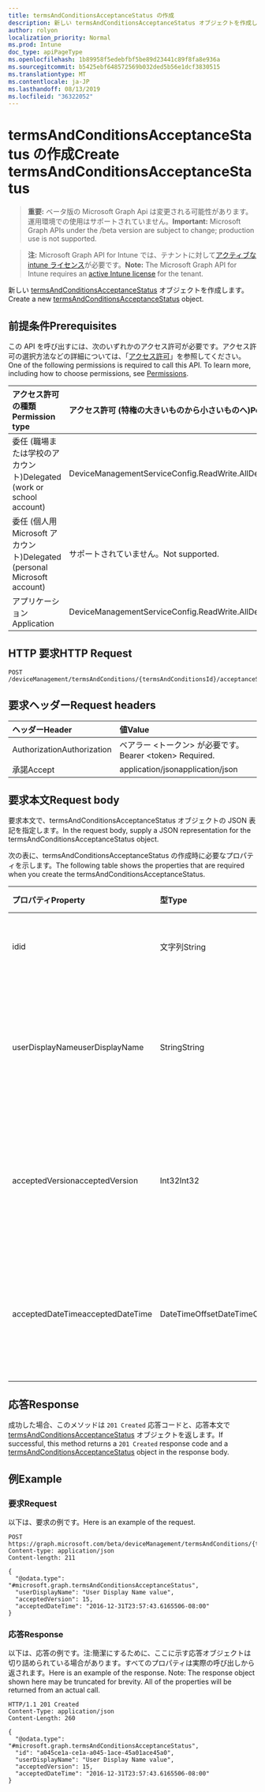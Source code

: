 ```yaml
---
title: termsAndConditionsAcceptanceStatus の作成
description: 新しい termsAndConditionsAcceptanceStatus オブジェクトを作成します。
author: rolyon
localization_priority: Normal
ms.prod: Intune
doc_type: apiPageType
ms.openlocfilehash: 1b89958f5edebfbf5be89d23441c89f8fa8e936a
ms.sourcegitcommit: b5425ebf648572569b032ded5b56e1dcf3830515
ms.translationtype: MT
ms.contentlocale: ja-JP
ms.lasthandoff: 08/13/2019
ms.locfileid: "36322052"
---
```

# <a name="create-termsandconditionsacceptancestatus"></a><span data-ttu-id="0cf29-103">termsAndConditionsAcceptanceStatus の作成</span><span class="sxs-lookup"><span data-stu-id="0cf29-103">Create termsAndConditionsAcceptanceStatus</span></span>

> <span data-ttu-id="0cf29-104">**重要:** ベータ版の Microsoft Graph Api は変更される可能性があります。運用環境での使用はサポートされていません。</span><span class="sxs-lookup"><span data-stu-id="0cf29-104">**Important:** Microsoft Graph APIs under the /beta version are subject to change; production use is not supported.</span></span>

> <span data-ttu-id="0cf29-105">**注:** Microsoft Graph API for Intune では、テナントに対して[アクティブな intune ライセンス](https://go.microsoft.com/fwlink/?linkid=839381)が必要です。</span><span class="sxs-lookup"><span data-stu-id="0cf29-105">**Note:** The Microsoft Graph API for Intune requires an [active Intune license](https://go.microsoft.com/fwlink/?linkid=839381) for the tenant.</span></span>

<span data-ttu-id="0cf29-106">新しい [termsAndConditionsAcceptanceStatus](../resources/intune-companyterms-termsandconditionsacceptancestatus.md) オブジェクトを作成します。</span><span class="sxs-lookup"><span data-stu-id="0cf29-106">Create a new [termsAndConditionsAcceptanceStatus](../resources/intune-companyterms-termsandconditionsacceptancestatus.md) object.</span></span>

## <a name="prerequisites"></a><span data-ttu-id="0cf29-107">前提条件</span><span class="sxs-lookup"><span data-stu-id="0cf29-107">Prerequisites</span></span>
<span data-ttu-id="0cf29-p101">この API を呼び出すには、次のいずれかのアクセス許可が必要です。アクセス許可の選択方法などの詳細については、「[アクセス許可](/graph/permissions-reference)」を参照してください。</span><span class="sxs-lookup"><span data-stu-id="0cf29-p101">One of the following permissions is required to call this API. To learn more, including how to choose permissions, see [Permissions](/graph/permissions-reference).</span></span>

|<span data-ttu-id="0cf29-110">アクセス許可の種類</span><span class="sxs-lookup"><span data-stu-id="0cf29-110">Permission type</span></span>|<span data-ttu-id="0cf29-111">アクセス許可 (特権の大きいものから小さいものへ)</span><span class="sxs-lookup"><span data-stu-id="0cf29-111">Permissions (from most to least privileged)</span></span>|
|:---|:---|
|<span data-ttu-id="0cf29-112">委任 (職場または学校のアカウント)</span><span class="sxs-lookup"><span data-stu-id="0cf29-112">Delegated (work or school account)</span></span>|<span data-ttu-id="0cf29-113">DeviceManagementServiceConfig.ReadWrite.All</span><span class="sxs-lookup"><span data-stu-id="0cf29-113">DeviceManagementServiceConfig.ReadWrite.All</span></span>|
|<span data-ttu-id="0cf29-114">委任 (個人用 Microsoft アカウント)</span><span class="sxs-lookup"><span data-stu-id="0cf29-114">Delegated (personal Microsoft account)</span></span>|<span data-ttu-id="0cf29-115">サポートされていません。</span><span class="sxs-lookup"><span data-stu-id="0cf29-115">Not supported.</span></span>|
|<span data-ttu-id="0cf29-116">アプリケーション</span><span class="sxs-lookup"><span data-stu-id="0cf29-116">Application</span></span>|<span data-ttu-id="0cf29-117">DeviceManagementServiceConfig.ReadWrite.All</span><span class="sxs-lookup"><span data-stu-id="0cf29-117">DeviceManagementServiceConfig.ReadWrite.All</span></span>|

## <a name="http-request"></a><span data-ttu-id="0cf29-118">HTTP 要求</span><span class="sxs-lookup"><span data-stu-id="0cf29-118">HTTP Request</span></span>
<!-- {
  "blockType": "ignored"
}
-->
``` http
POST /deviceManagement/termsAndConditions/{termsAndConditionsId}/acceptanceStatuses
```

## <a name="request-headers"></a><span data-ttu-id="0cf29-119">要求ヘッダー</span><span class="sxs-lookup"><span data-stu-id="0cf29-119">Request headers</span></span>
|<span data-ttu-id="0cf29-120">ヘッダー</span><span class="sxs-lookup"><span data-stu-id="0cf29-120">Header</span></span>|<span data-ttu-id="0cf29-121">値</span><span class="sxs-lookup"><span data-stu-id="0cf29-121">Value</span></span>|
|:---|:---|
|<span data-ttu-id="0cf29-122">Authorization</span><span class="sxs-lookup"><span data-stu-id="0cf29-122">Authorization</span></span>|<span data-ttu-id="0cf29-123">ベアラー &lt;トークン&gt; が必要です。</span><span class="sxs-lookup"><span data-stu-id="0cf29-123">Bearer &lt;token&gt; Required.</span></span>|
|<span data-ttu-id="0cf29-124">承諾</span><span class="sxs-lookup"><span data-stu-id="0cf29-124">Accept</span></span>|<span data-ttu-id="0cf29-125">application/json</span><span class="sxs-lookup"><span data-stu-id="0cf29-125">application/json</span></span>|

## <a name="request-body"></a><span data-ttu-id="0cf29-126">要求本文</span><span class="sxs-lookup"><span data-stu-id="0cf29-126">Request body</span></span>
<span data-ttu-id="0cf29-127">要求本文で、termsAndConditionsAcceptanceStatus オブジェクトの JSON 表記を指定します。</span><span class="sxs-lookup"><span data-stu-id="0cf29-127">In the request body, supply a JSON representation for the termsAndConditionsAcceptanceStatus object.</span></span>

<span data-ttu-id="0cf29-128">次の表に、termsAndConditionsAcceptanceStatus の作成時に必要なプロパティを示します。</span><span class="sxs-lookup"><span data-stu-id="0cf29-128">The following table shows the properties that are required when you create the termsAndConditionsAcceptanceStatus.</span></span>

|<span data-ttu-id="0cf29-129">プロパティ</span><span class="sxs-lookup"><span data-stu-id="0cf29-129">Property</span></span>|<span data-ttu-id="0cf29-130">型</span><span class="sxs-lookup"><span data-stu-id="0cf29-130">Type</span></span>|<span data-ttu-id="0cf29-131">説明</span><span class="sxs-lookup"><span data-stu-id="0cf29-131">Description</span></span>|
|:---|:---|:---|
|<span data-ttu-id="0cf29-132">id</span><span class="sxs-lookup"><span data-stu-id="0cf29-132">id</span></span>|<span data-ttu-id="0cf29-133">文字列</span><span class="sxs-lookup"><span data-stu-id="0cf29-133">String</span></span>|<span data-ttu-id="0cf29-134">エンティティの一意識別子。</span><span class="sxs-lookup"><span data-stu-id="0cf29-134">Unique identifier of the entity.</span></span>|
|<span data-ttu-id="0cf29-135">userDisplayName</span><span class="sxs-lookup"><span data-stu-id="0cf29-135">userDisplayName</span></span>|<span data-ttu-id="0cf29-136">String</span><span class="sxs-lookup"><span data-stu-id="0cf29-136">String</span></span>|<span data-ttu-id="0cf29-137">エンティティによって承諾が示されているユーザーの表示名。</span><span class="sxs-lookup"><span data-stu-id="0cf29-137">Display name of the user whose acceptance the entity represents.</span></span>|
|<span data-ttu-id="0cf29-138">acceptedVersion</span><span class="sxs-lookup"><span data-stu-id="0cf29-138">acceptedVersion</span></span>|<span data-ttu-id="0cf29-139">Int32</span><span class="sxs-lookup"><span data-stu-id="0cf29-139">Int32</span></span>|<span data-ttu-id="0cf29-140">ユーザーによって承諾された使用条件の最新バージョン番号。</span><span class="sxs-lookup"><span data-stu-id="0cf29-140">Most recent version number of the T&C accepted by the user.</span></span>|
|<span data-ttu-id="0cf29-141">acceptedDateTime</span><span class="sxs-lookup"><span data-stu-id="0cf29-141">acceptedDateTime</span></span>|<span data-ttu-id="0cf29-142">DateTimeOffset</span><span class="sxs-lookup"><span data-stu-id="0cf29-142">DateTimeOffset</span></span>|<span data-ttu-id="0cf29-143">最後にユーザーによって使用条件が承諾された DateTime。</span><span class="sxs-lookup"><span data-stu-id="0cf29-143">DateTime when the terms were last accepted by the user.</span></span>|



## <a name="response"></a><span data-ttu-id="0cf29-144">応答</span><span class="sxs-lookup"><span data-stu-id="0cf29-144">Response</span></span>
<span data-ttu-id="0cf29-145">成功した場合、このメソッドは `201 Created` 応答コードと、応答本文で [termsAndConditionsAcceptanceStatus](../resources/intune-companyterms-termsandconditionsacceptancestatus.md) オブジェクトを返します。</span><span class="sxs-lookup"><span data-stu-id="0cf29-145">If successful, this method returns a `201 Created` response code and a [termsAndConditionsAcceptanceStatus](../resources/intune-companyterms-termsandconditionsacceptancestatus.md) object in the response body.</span></span>

## <a name="example"></a><span data-ttu-id="0cf29-146">例</span><span class="sxs-lookup"><span data-stu-id="0cf29-146">Example</span></span>

### <a name="request"></a><span data-ttu-id="0cf29-147">要求</span><span class="sxs-lookup"><span data-stu-id="0cf29-147">Request</span></span>
<span data-ttu-id="0cf29-148">以下は、要求の例です。</span><span class="sxs-lookup"><span data-stu-id="0cf29-148">Here is an example of the request.</span></span>
``` http
POST https://graph.microsoft.com/beta/deviceManagement/termsAndConditions/{termsAndConditionsId}/acceptanceStatuses
Content-type: application/json
Content-length: 211

{
  "@odata.type": "#microsoft.graph.termsAndConditionsAcceptanceStatus",
  "userDisplayName": "User Display Name value",
  "acceptedVersion": 15,
  "acceptedDateTime": "2016-12-31T23:57:43.6165506-08:00"
}
```

### <a name="response"></a><span data-ttu-id="0cf29-149">応答</span><span class="sxs-lookup"><span data-stu-id="0cf29-149">Response</span></span>
<span data-ttu-id="0cf29-p102">以下は、応答の例です。注:簡潔にするために、ここに示す応答オブジェクトは切り詰められている場合があります。すべてのプロパティは実際の呼び出しから返されます。</span><span class="sxs-lookup"><span data-stu-id="0cf29-p102">Here is an example of the response. Note: The response object shown here may be truncated for brevity. All of the properties will be returned from an actual call.</span></span>
``` http
HTTP/1.1 201 Created
Content-Type: application/json
Content-Length: 260

{
  "@odata.type": "#microsoft.graph.termsAndConditionsAcceptanceStatus",
  "id": "a045ce1a-ce1a-a045-1ace-45a01ace45a0",
  "userDisplayName": "User Display Name value",
  "acceptedVersion": 15,
  "acceptedDateTime": "2016-12-31T23:57:43.6165506-08:00"
}
```






